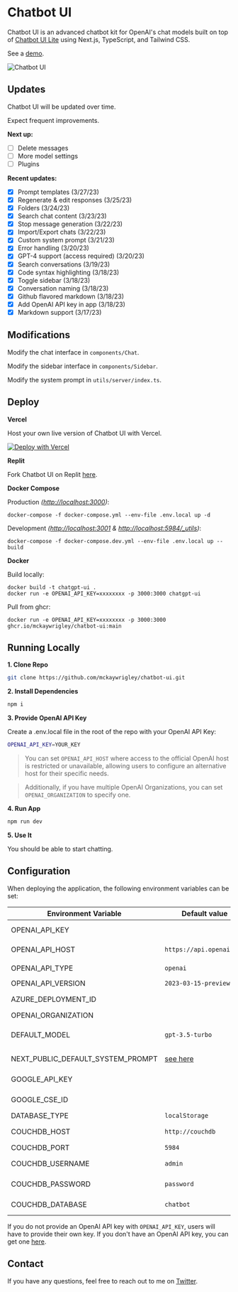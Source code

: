 # Chatbot UI

Chatbot UI is an advanced chatbot kit for OpenAI's chat models built on top of [Chatbot UI Lite](https://github.com/mckaywrigley/chatbot-ui-lite) using Next.js, TypeScript, and Tailwind CSS.

See a [demo](https://twitter.com/mckaywrigley/status/1640380021423603713?s=46&t=AowqkodyK6B4JccSOxSPew).

![Chatbot UI](./public/screenshots/screenshot-0402023.jpg)

## Updates

Chatbot UI will be updated over time.

Expect frequent improvements.

**Next up:**

- [ ] Delete messages
- [ ] More model settings
- [ ] Plugins

**Recent updates:**

- [x] Prompt templates (3/27/23)
- [x] Regenerate & edit responses (3/25/23)
- [x] Folders (3/24/23)
- [x] Search chat content (3/23/23)
- [x] Stop message generation (3/22/23)
- [x] Import/Export chats (3/22/23)
- [x] Custom system prompt (3/21/23)
- [x] Error handling (3/20/23)
- [x] GPT-4 support (access required) (3/20/23)
- [x] Search conversations (3/19/23)
- [x] Code syntax highlighting (3/18/23)
- [x] Toggle sidebar (3/18/23)
- [x] Conversation naming (3/18/23)
- [x] Github flavored markdown (3/18/23)
- [x] Add OpenAI API key in app (3/18/23)
- [x] Markdown support (3/17/23)

## Modifications

Modify the chat interface in `components/Chat`.

Modify the sidebar interface in `components/Sidebar`.

Modify the system prompt in `utils/server/index.ts`.

## Deploy

**Vercel**

Host your own live version of Chatbot UI with Vercel.

[![Deploy with Vercel](https://vercel.com/button)](https://vercel.com/new/clone?repository-url=https%3A%2F%2Fgithub.com%2Fmckaywrigley%2Fchatbot-ui)

**Replit**

Fork Chatbot UI on Replit [here](https://replit.com/@MckayWrigley/chatbot-ui-pro?v=1).

**Docker Compose**

Production _(<http://localhost:3000>)_:

```shell
docker-compose -f docker-compose.yml --env-file .env.local up -d
```

Development _(<http://localhost:3001> & <http://localhost:5984/_utils>)_:

```shell
docker-compose -f docker-compose.dev.yml --env-file .env.local up --build
```

**Docker**

Build locally:

```shell
docker build -t chatgpt-ui .
docker run -e OPENAI_API_KEY=xxxxxxxx -p 3000:3000 chatgpt-ui
```

Pull from ghcr:

```
docker run -e OPENAI_API_KEY=xxxxxxxx -p 3000:3000 ghcr.io/mckaywrigley/chatbot-ui:main
```

## Running Locally

**1. Clone Repo**

```bash
git clone https://github.com/mckaywrigley/chatbot-ui.git
```

**2. Install Dependencies**

```bash
npm i
```

**3. Provide OpenAI API Key**

Create a .env.local file in the root of the repo with your OpenAI API Key:

```bash
OPENAI_API_KEY=YOUR_KEY
```

> You can set `OPENAI_API_HOST` where access to the official OpenAI host is restricted or unavailable, allowing users to configure an alternative host for their specific needs.

> Additionally, if you have multiple OpenAI Organizations, you can set `OPENAI_ORGANIZATION` to specify one.

**4. Run App**

```bash
npm run dev
```

**5. Use It**

You should be able to start chatting.

## Configuration

When deploying the application, the following environment variables can be set:

| Environment Variable  | Default value                  | Description                                             |
| --------------------- | ------------------------------ | ------------------------------------------------------- |
| OPENAI_API_KEY        |                                | The default API key used for authentication with OpenAI |
| OPENAI_API_HOST       | `https://api.openai.com`       | The base url, for Azure use `https://<endpoint>.openai.azure.com` |
| OPENAI_API_TYPE       | `openai`                       | The API type, options are `openai` or `azure`           |
| OPENAI_API_VERSION    | `2023-03-15-preview`           | Only applicable for Azure OpenAI                        |
| AZURE_DEPLOYMENT_ID   |                                | Needed when Azure OpenAI, Ref [Azure OpenAI API](https://learn.microsoft.com/zh-cn/azure/cognitive-services/openai/reference#completions)                                |
| OPENAI_ORGANIZATION   |                                | Your OpenAI organization ID                             |
| DEFAULT_MODEL         | `gpt-3.5-turbo`                | The default model to use on new conversations, for Azure use `gpt-35-turbo` |
| NEXT_PUBLIC_DEFAULT_SYSTEM_PROMPT | [see here](utils/app/const.ts) | The default system prompt to use on new conversations   |
| GOOGLE_API_KEY        |                                | See [Custom Search JSON API documentation][GCSE]        |
| GOOGLE_CSE_ID         |                                | See [Custom Search JSON API documentation][GCSE]        |
| DATABASE_TYPE         | `localStorage`                 | Options are `localStorage` and `couchdb`                |
| COUCHDB_HOST          | `http://couchdb`               | The hostname of the CouchDB instance                    |
| COUCHDB_PORT          | `5984`                         | The port of the CouchDB instance                        |
| COUCHDB_USERNAME      | `admin`                        | The username of the CouchDB instance                    |
| COUCHDB_PASSWORD      | `password`                     | The password of the CouchDB instance                    |
| COUCHDB_DATABASE      | `chatbot`                      | The database name of the CouchDB instance               |

If you do not provide an OpenAI API key with `OPENAI_API_KEY`, users will have to provide their own key.
If you don't have an OpenAI API key, you can get one [here](https://platform.openai.com/account/api-keys).

## Contact

If you have any questions, feel free to reach out to me on [Twitter](https://twitter.com/mckaywrigley).

[GCSE]: https://developers.google.com/custom-search/v1/overview
